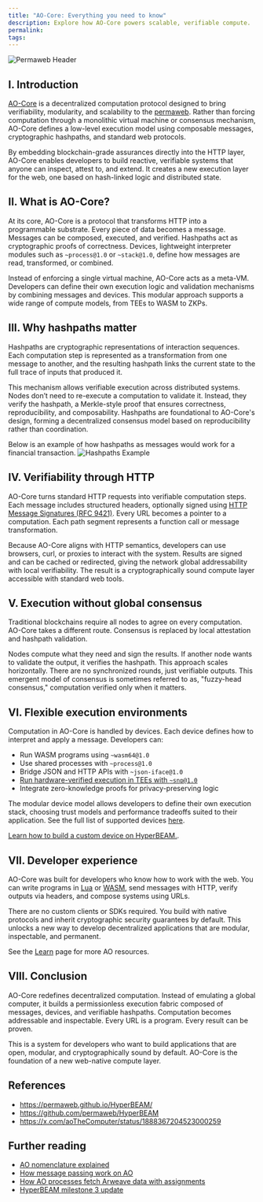 ```yaml
---
title: "AO-Core: Everything you need to know"
description: Explore how AO-Core powers scalable, verifiable compute.
permalink: 
tags:
---
```


![Permaweb Header](/static/images/ao-core-header.png)

## I. Introduction

[AO-Core](https://x.com/aoTheComputer/status/1888367204523000259) is a decentralized computation protocol designed to bring verifiability, modularity, and scalability to the [permaweb](reference/permaweb.md). Rather than forcing computation through a monolithic virtual machine or consensus mechanism, AO-Core defines a low-level execution model using composable messages, cryptographic hashpaths, and standard web protocols.

By embedding blockchain-grade assurances directly into the HTTP layer, AO-Core enables developers to build reactive, verifiable systems that anyone can inspect, attest to, and extend. It creates a new execution layer for the web, one based on hash-linked logic and distributed state.

## II. What is AO-Core?

At its core, AO-Core is a protocol that transforms HTTP into a programmable substrate. Every piece of data becomes a message. Messages can be composed, executed, and verified. Hashpaths act as cryptographic proofs of correctness. Devices, lightweight interpreter modules such as `~process@1.0` or `~stack@1.0`, define how messages are read, transformed, or combined.

Instead of enforcing a single virtual machine, AO-Core acts as a meta-VM. Developers can define their own execution logic and validation mechanisms by combining messages and devices. This modular approach supports a wide range of compute models, from TEEs to WASM to ZKPs.

## III. Why hashpaths matter

Hashpaths are cryptographic representations of interaction sequences. Each computation step is represented as a transformation from one message to another, and the resulting hashpath links the current state to the full trace of inputs that produced it.

This mechanism allows verifiable execution across distributed systems. Nodes don’t need to re-execute a computation to validate it. Instead, they verify the hashpath, a Merkle-style proof that ensures correctness, reproducibility, and composability. Hashpaths are foundational to AO-Core's design, forming a decentralized consensus model based on reproducibility rather than coordination.

Below is an example of how hashpaths as messages would work for a financial transaction.
![Hashpaths Example](/static/images/hashpath.png)

## IV. Verifiability through HTTP

AO-Core turns standard HTTP requests into verifiable computation steps. Each message includes structured headers, optionally signed using [HTTP Message Signatures (RFC 9421)](https://datatracker.ietf.org/doc/html/rfc9421). Every URL becomes a pointer to a computation. Each path segment represents a function call or message transformation.

Because AO-Core aligns with HTTP semantics, developers can use browsers, curl, or proxies to interact with the system. Results are signed and can be cached or redirected, giving the network global addressability with local verifiability. The result is a cryptographically sound compute layer accessible with standard web tools.

## V. Execution without global consensus

Traditional blockchains require all nodes to agree on every computation. AO-Core takes a different route. Consensus is replaced by local attestation and hashpath validation.

Nodes compute what they need and sign the results. If another node wants to validate the output, it verifies the hashpath. This approach scales horizontally. There are no synchronized rounds, just verifiable outputs. This emergent model of consensus is sometimes referred to as, "fuzzy-head consensus," computation verified only when it matters.

## VI. Flexible execution environments

Computation in AO-Core is handled by devices. Each device defines how to interpret and apply a message. Developers can:

- Run WASM programs using `~wasm64@1.0`
- Use shared processes with `~process@1.0`
- Bridge JSON and HTTP APIs with `~json-iface@1.0`
- [Run hardware-verified execution in TEEs with `~snp@1.0`](https://mirror.xyz/0xE84A501212d68Ec386CAdAA91AF70D8dAF795C72/8DH98NsNmM5vCR5W6erf4-BhYLgk5McvOinCHzlSLzY)
- Integrate zero-knowledge proofs for privacy-preserving logic

The modular device model allows developers to define their own execution stack, choosing trust models and performance tradeoffs suited to their application. See the full list of supported devices [here](https://github.com/permaweb/HyperBEAM).

[Learn how to build a custom device on HyperBEAM.](https://mirror.xyz/0xE84A501212d68Ec386CAdAA91AF70D8dAF795C72/iLNw4j49tiB7XUE6EUayuFXUvdXnG-USTUBjK0HUH9c).

## VII. Developer experience

AO-Core was built for developers who know how to work with the web. You can write programs in [Lua](https://cookbook_ao.arweave.net/concepts/lua.html) or [WASM](https://cookbook_ao.arweave.net/references/wasm.html), send messages with HTTP, verify outputs via headers, and compose systems using URLs.

There are no custom clients or SDKs required. You build with native protocols and inherit cryptographic security guarantees by default. This unlocks a new way to develop decentralized applications that are modular, inspectable, and permanent.

See the [Learn](learn.md) page for more AO resources.

## VIII. Conclusion

AO-Core redefines decentralized computation. Instead of emulating a global computer, it builds a permissionless execution fabric composed of messages, devices, and verifiable hashpaths. Computation becomes addressable and inspectable. Every URL is a program. Every result can be proven.

This is a system for developers who want to build applications that are open, modular, and cryptographically sound by default. AO-Core is the foundation of a new web-native compute layer.

## References

- https://permaweb.github.io/HyperBEAM/
- https://github.com/permaweb/HyperBEAM
- https://x.com/aoTheComputer/status/1888367204523000259

## Further reading

- [AO nomenclature explained](ao-nomenclature.md)
- [How message passing work on AO](ao-message-passing-explained.md)
- [How AO processes fetch Arweave data with assignments](fetching-arweave-data-in-ao.md)
- [HyperBEAM milestone 3 update](hyperbeam-milestone-3.md)
